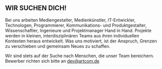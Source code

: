 ## WIR SUCHEN DICH!

Bei uns arbeiten Mediengestalter, Medienkünstler, IT-Entwickler,
Technologen, Programmierer, Kommunikations- und Produktgestalter,
Wissenschaftler, Ingenieure und Projektmanager Hand in Hand. Projekte werden
in kleinen, interdisziplinären Teams aus ihren individuellen Kontexten heraus
entwickelt. Was uns motiviert, ist der Anspruch, Grenzen zu verschieben und
gemeinsam Neues zu schaffen.

Wir sind stets auf der Suche nach Menschen, die unser Team bereichern.
Bewerber richten sich bitte an <dev@artcom.de>
